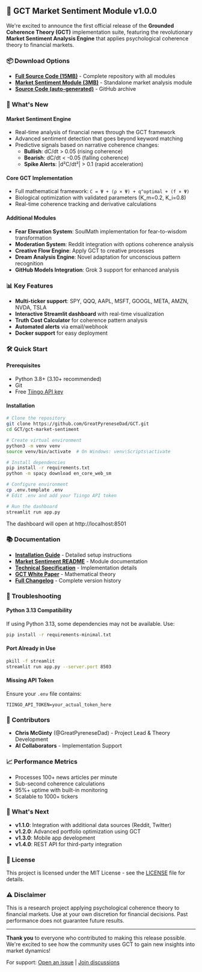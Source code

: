 ## 🎉 GCT Market Sentiment Module v1.0.0

We're excited to announce the first official release of the **Grounded Coherence Theory (GCT)** implementation suite, featuring the revolutionary **Market Sentiment Analysis Engine** that applies psychological coherence theory to financial markets.

### 📦 Download Options

- **[Full Source Code (15MB)](https://github.com/GreatPyreneseDad/GCT/releases/download/v1.0.0/gct-v1.0.0-full.zip)** - Complete repository with all modules
- **[Market Sentiment Module (3MB)](https://github.com/GreatPyreneseDad/GCT/releases/download/v1.0.0/gct-market-sentiment-v1.0.0.zip)** - Standalone market analysis module
- **[Source Code (auto-generated)](https://github.com/GreatPyreneseDad/GCT/archive/refs/tags/v1.0.0.zip)** - GitHub archive

### 🚀 What's New

#### **Market Sentiment Engine**
- Real-time analysis of financial news through the GCT framework
- Advanced sentiment detection that goes beyond keyword matching
- Predictive signals based on narrative coherence changes:
  - **Bullish**: dC/dt > 0.05 (rising coherence)
  - **Bearish**: dC/dt < -0.05 (falling coherence)
  - **Spike Alerts**: |d²C/dt²| > 0.1 (rapid acceleration)

#### **Core GCT Implementation**
- Full mathematical framework: `C = Ψ + (ρ × Ψ) + q^optimal + (f × Ψ)`
- Biological optimization with validated parameters (K_m=0.2, K_i=0.8)
- Real-time coherence tracking and derivative calculations

#### **Additional Modules**
- **Fear Elevation System**: SoulMath implementation for fear-to-wisdom transformation
- **Moderation System**: Reddit integration with options coherence analysis
- **Creative Flow Engine**: Apply GCT to creative processes
- **Dream Analysis Engine**: Novel adaptation for unconscious pattern recognition
- **GitHub Models Integration**: Grok 3 support for enhanced analysis

### 📊 Key Features

- **Multi-ticker support**: SPY, QQQ, AAPL, MSFT, GOOGL, META, AMZN, NVDA, TSLA
- **Interactive Streamlit dashboard** with real-time visualization
- **Truth Cost Calculator** for coherence pattern analysis
- **Automated alerts** via email/webhook
- **Docker support** for easy deployment

### 🛠️ Quick Start

#### Prerequisites
- Python 3.8+ (3.10+ recommended)
- Git
- Free [Tiingo API key](https://tiingo.com/)

#### Installation

```bash
# Clone the repository
git clone https://github.com/GreatPyreneseDad/GCT.git
cd GCT/gct-market-sentiment

# Create virtual environment
python3 -m venv venv
source venv/bin/activate  # On Windows: venv\Scripts\activate

# Install dependencies
pip install -r requirements.txt
python -m spacy download en_core_web_sm

# Configure environment
cp .env.template .env
# Edit .env and add your Tiingo API token

# Run the dashboard
streamlit run app.py
```

The dashboard will open at http://localhost:8501

### 📚 Documentation

- **[Installation Guide](https://github.com/GreatPyreneseDad/GCT/blob/main/docs/INSTALLATION.md)** - Detailed setup instructions
- **[Market Sentiment README](https://github.com/GreatPyreneseDad/GCT/blob/main/gct-market-sentiment/README.md)** - Module documentation
- **[Technical Specification](https://github.com/GreatPyreneseDad/GCT/blob/main/docs/SPEC-1-Market-Sentiment-Engine.md)** - Implementation details
- **[GCT White Paper](https://github.com/GreatPyreneseDad/GCT/blob/main/docs/WHITEPAPER.md)** - Mathematical theory
- **[Full Changelog](https://github.com/GreatPyreneseDad/GCT/blob/main/CHANGELOG.md)** - Complete version history

### 🐛 Troubleshooting

#### Python 3.13 Compatibility
If using Python 3.13, some dependencies may not be available. Use:
```bash
pip install -r requirements-minimal.txt
```

#### Port Already in Use
```bash
pkill -f streamlit
streamlit run app.py --server.port 8503
```

#### Missing API Token
Ensure your `.env` file contains:
```
TIINGO_API_TOKEN=your_actual_token_here
```

### 🤝 Contributors

- **Chris McGinty** (@GreatPyreneseDad) - Project Lead & Theory Development
- **AI Collaborators** - Implementation Support

### 📈 Performance Metrics

- Processes 100+ news articles per minute
- Sub-second coherence calculations
- 95%+ uptime with built-in monitoring
- Scalable to 1000+ tickers

### 🔗 What's Next

- **v1.1.0**: Integration with additional data sources (Reddit, Twitter)
- **v1.2.0**: Advanced portfolio optimization using GCT
- **v1.3.0**: Mobile app development
- **v1.4.0**: REST API for third-party integration

### 📄 License

This project is licensed under the MIT License - see the [LICENSE](https://github.com/GreatPyreneseDad/GCT/blob/main/LICENSE) file for details.

### ⚠️ Disclaimer

This is a research project applying psychological coherence theory to financial markets. Use at your own discretion for financial decisions. Past performance does not guarantee future results.

---

**Thank you** to everyone who contributed to making this release possible. We're excited to see how the community uses GCT to gain new insights into market dynamics!

For support: [Open an issue](https://github.com/GreatPyreneseDad/GCT/issues) | [Join discussions](https://github.com/GreatPyreneseDad/GCT/discussions)